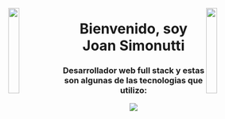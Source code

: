 
<img align="left" src="https://user-images.githubusercontent.com/65187002/144930161-2f783401-8d27-4fdf-a2f7-cc0ba32f1f1f.gif" width="21%" style="display:inline;"><img align="right" src="https://user-images.githubusercontent.com/65187002/144930161-2f783401-8d27-4fdf-a2f7-cc0ba32f1f1f.gif" width="21%" style="display:inline;">

<h1 align="center">Bienvenido, soy Joan Simonutti</h1>
<h3 align="center">Desarrollador web full stack y estas son algunas de las tecnologias que utilizo:</h3>
<p align="center">
  <a href="https://skillicons.dev">
    <img src="https://skillicons.dev/icons?i=git,github,linux,html,css,js,react,py,jest,figma" />
  </a>
</p>









<!--
**JoanSimonutti/JoanSimonutti** is a ✨ _special_ ✨ repository because its `README.md` (this file) appears on your GitHub profile.

Here are some ideas to get you started:

- 🔭 I’m currently working on ...
- 🌱 I’m currently learning ...
- 👯 I’m looking to collaborate on ...
- 🤔 I’m looking for help with ...
- 💬 Ask me about ...
- 📫 How to reach me: ...
- 😄 Pronouns: ...
- ⚡ Fun fact: ...
-->
